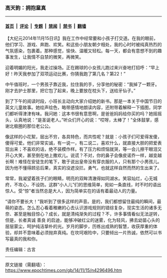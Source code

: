 ### 高天韵：拥抱童真

---

#### [首页](../../../..?n4296496) &nbsp;|&nbsp; [评论](../../../../../epoch-comment?n4296496) &nbsp;|&nbsp; [专题](../../../../../epoch-special?n4296496) &nbsp;|&nbsp; [禁闻](../../../../../epoch-news?n4296496) &nbsp;|&nbsp; [禁书](../../../../../books?n4296496) &nbsp;|&nbsp; [翻墙](https://github.com/gfw-breaker/nogfw/blob/master/README.md?n4296496)


<div class="post_content" id="artbody" itemprop="articleBody">
 <!-- article content begin -->
 <p>
  【大纪元2014年11月15日讯】我在工作中经常要和小孩子打交道。在我的眼前，他们学习、游戏、奔跑、欢笑。和这些小朋友朝夕相处，我的心时时被纯真热烈的气氛感染，包裹着。那种感觉，愉快、温暖又轻松。每一天，都会有意想不到的趣事发生，让我情不自禁的微笑，再微笑。
 </p>
 <p>
  迎着明媚的阳光，我走过操场。正在踢球的小女孩儿跑过来兴奋地打招呼：“早上好！昨天我参加了双项运动比赛，你猜我跑了第几名？第22！”
 </p>
 <p>
  中午值班时，一个男孩子靠近我，拉住我的手，分享他的秘密：“我掉了一颗牙。刚才去护士那里，把它包了起来，晚上要放在枕头下，送给牙仙子。”
 </p>
 <p>
  到了下午的阅读时段，小班长主动向大家介绍她的新书。那是一本关于中国节日的英文儿童故事。她绘声绘色，略带感情地朗读内容，还附带着解释一下插图，同学们都听得津津有味。我问她：这本书很有意思啊，是爸爸妈妈给你买的吗？她摇摇头，认真地说：“是圣诞老人。”听众们开心的说：“哎呀，太棒了！”全体鼓掌，感谢北极圈的那位老公公。
 </p>
 <p>
  像这样的小花絮，层出不穷，各具特色，而共性呢？就是：小孩子们可爱得发傻，傻得可爱。他们非常实诚，有一说一，有二说二，喜欢什么，就直接大胆的把爱表现出来；不喜欢的话，绝不装模作样。有了压力和烦恼就哭，等一会儿擦干眼泪又开心大笑，甚至倒在地上撒欢儿。说谎？不对，你的鼻子会像皮诺乔一样，越变越长啊！难怪在安徒生的笔下，敢于说出皇帝没有穿衣服的人，只有那个小男孩儿。因为他不懂得顾忌后果，真实的没遮没拦。勇气，也就这样自然而然的生出来了。
 </p>
 <p>
  常常，我凝望着孩子们的眼睛，明亮的双眸清澈得如同湖水。笑容灿烂，心无城府，不攻心，不设防。这群“小人儿”们的思维简单，宛如一条直线，时不时的语出惊人。受“惊”者当然总是大人，因为简单实在的话有着最动人的力量。
 </p>
 <p>
  “请你不要长大！”我听到了很多这样的声音。是的，我们都想留住最纯的瞬间，最萌的姿态。怎么忍心看着稚嫩的心去认识游戏规则的错综复杂，现实生活的诸多无奈、甚至是触目惊心？成长，就是清纯渐失的过程？不，许多事情看似无法逆转，但是，长者真诚
  <ok href="https://www.epochtimes.com/gb/tag/%E5%96%84%E8%89%AF.html">
   善良
  </ok>
  的启迪，能够冲破红尘的迷雾，化为轻风，拂去幼苗心头的层层蒙尘，呵护纯洁挚朴的光。岁月的脚步，历练出成熟的智慧，收获厚重的体验，却并不意味着必须抛弃真纯。在坎坷艰险中，只要倾出一片热诚，依然可以书写最真的我和你。
 </p>
 <p>
  责任编辑：古言
 </p>
 <!-- article content end -->
 <div id="below_article_ad">
 </div>
</div>


---

原文链接（需翻墙）：https://www.epochtimes.com/gb/14/11/15/n4296496.htm